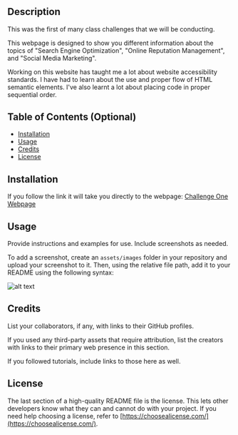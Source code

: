 # <Challenge-One>

## Description

This was the first of many class challenges that we will be conducting.

This webpage is designed to show you different information about the topics of "Search Engine Optimization", 
"Online Reputation Management", and "Social Media Marketing".

Working on this website has taught me a lot about website accessibility standards. I have had to learn about the use and proper flow of HTML semantic elements. I've also learnt a lot about placing code in proper sequential order.

## Table of Contents (Optional)

- [Installation](#installation)
- [Usage](#usage)
- [Credits](#credits)
- [License](#license)

## Installation

If you follow the link it will take you directly to the webpage:
<a href="https://poochmagunder.github.io/Challenge-One/">Challenge One Webpage</a>


## Usage

Provide instructions and examples for use. Include screenshots as needed.

To add a screenshot, create an `assets/images` folder in your repository and upload your screenshot to it. Then, using the relative file path, add it to your README using the following syntax:

![alt text](assets/images/screenshot.png)

## Credits

List your collaborators, if any, with links to their GitHub profiles.

If you used any third-party assets that require attribution, list the creators with links to their primary web presence in this section.

If you followed tutorials, include links to those here as well.

## License

The last section of a high-quality README file is the license. This lets other developers know what they can and cannot do with your project. If you need help choosing a license, refer to [https://choosealicense.com/](https://choosealicense.com/).
